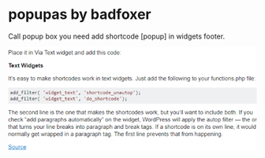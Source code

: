 # popupas by badfoxer

Call popup box you need add shortcode [popup] in widgets footer.
 
![alt text](https://github.com/BadFoxer/popupas/blob/master/shortcode%20anywhere%20in%20wp/hack%20wp.png)
